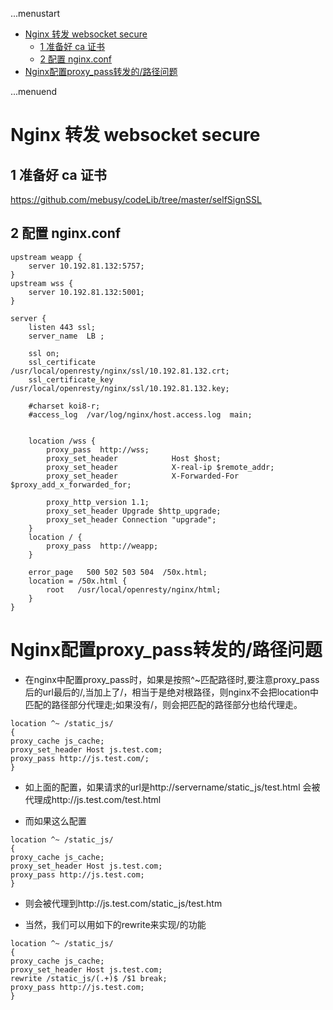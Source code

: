 ...menustart

- [Nginx 转发 websocket secure](#7c5ba97417d6a694ecb09b70b7874040)
    - [1 准备好 ca 证书](#a531b2993886b54ffe0570554f93f575)
    - [2 配置 nginx.conf](#d1981f613ae630bff78fe54af74f9c17)
- [Nginx配置proxy_pass转发的/路径问题](#f000b6463e33ea7670c393ee0b4927bf)

...menuend


<h2 id="7c5ba97417d6a694ecb09b70b7874040"></h2>


# Nginx 转发 websocket secure

<h2 id="a531b2993886b54ffe0570554f93f575"></h2>


## 1 准备好 ca 证书

https://github.com/mebusy/codeLib/tree/master/selfSignSSL

<h2 id="d1981f613ae630bff78fe54af74f9c17"></h2>


## 2 配置 nginx.conf

```
upstream weapp {
    server 10.192.81.132:5757;
}
upstream wss {
    server 10.192.81.132:5001;
}

server {
    listen 443 ssl;
    server_name  LB ;

    ssl on;
    ssl_certificate     /usr/local/openresty/nginx/ssl/10.192.81.132.crt;
    ssl_certificate_key /usr/local/openresty/nginx/ssl/10.192.81.132.key;

    #charset koi8-r;
    #access_log  /var/log/nginx/host.access.log  main;


    location /wss {
        proxy_pass  http://wss;
        proxy_set_header            Host $host;
        proxy_set_header            X-real-ip $remote_addr;
        proxy_set_header            X-Forwarded-For $proxy_add_x_forwarded_for;

        proxy_http_version 1.1;
        proxy_set_header Upgrade $http_upgrade;
        proxy_set_header Connection "upgrade";
    }
    location / {
        proxy_pass  http://weapp;
    }

    error_page   500 502 503 504  /50x.html;
    location = /50x.html {
        root   /usr/local/openresty/nginx/html;
    }
}
```

<h2 id="f000b6463e33ea7670c393ee0b4927bf"></h2>


# Nginx配置proxy_pass转发的/路径问题

- 在nginx中配置proxy_pass时，如果是按照^~匹配路径时,要注意proxy_pass后的url最后的/,当加上了/，相当于是绝对根路径，则nginx不会把location中匹配的路径部分代理走;如果没有/，则会把匹配的路径部分也给代理走。


```
location ^~ /static_js/
{
proxy_cache js_cache;
proxy_set_header Host js.test.com;
proxy_pass http://js.test.com/;
}
```

- 如上面的配置，如果请求的url是http://servername/static_js/test.html 会被代理成http://js.test.com/test.html

- 而如果这么配置

```
location ^~ /static_js/
{
proxy_cache js_cache;
proxy_set_header Host js.test.com;
proxy_pass http://js.test.com;
}
```

- 则会被代理到http://js.test.com/static_js/test.htm

- 当然，我们可以用如下的rewrite来实现/的功能

```
location ^~ /static_js/
{
proxy_cache js_cache;
proxy_set_header Host js.test.com;
rewrite /static_js/(.+)$ /$1 break;
proxy_pass http://js.test.com;
}
```
